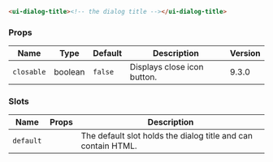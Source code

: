 ```html
<ui-dialog-title><!-- the dialog title --></ui-dialog-title>
```

### Props

| Name       | Type    | Default | Description                 | Version |
| ---------- | ------- | ------- | --------------------------- | ------- |
| `closable` | boolean | `false` | Displays close icon button. | 9.3.0   |

### Slots

| Name      | Props | Description                                                   |
| --------- | ----- | ------------------------------------------------------------- |
| `default` |       | The default slot holds the dialog title and can contain HTML. |
